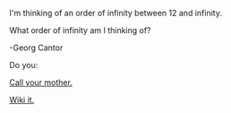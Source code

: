 I'm thinking of an order of infinity between 12 and infinity.

What order of infinity am I thinking of?

-Georg Cantor

Do you: 

[Call your mother.](../tell-mother/tell-mother.md)

[Wiki it.](../wikipedia/wiki.md)